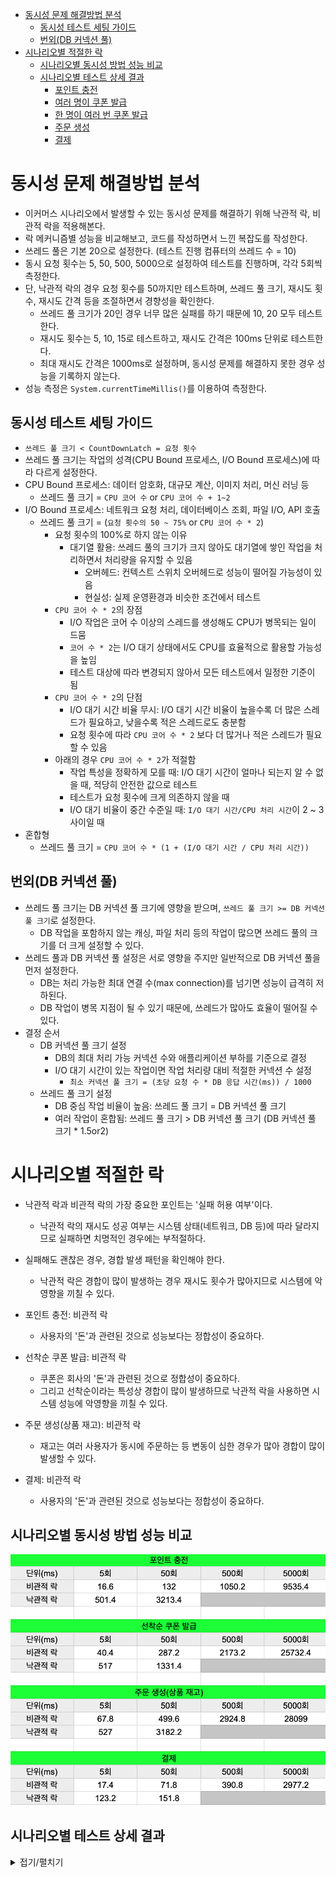 <!-- TOC -->

* [동시성 문제 해결방법 분석](#동시성-문제-해결방법-분석)
    * [동시성 테스트 세팅 가이드](#동시성-테스트-세팅-가이드)
    * [번외(DB 커넥션 풀)](#번외db-커넥션-풀)
* [시나리오별 적절한 락](#시나리오별-적절한-락)
    * [시나리오별 동시성 방법 성능 비교](#시나리오별-동시성-방법-성능-비교)
    * [시나리오별 테스트 상세 결과](#시나리오별-테스트-상세-결과)
        * [포인트 충전](#포인트-충전)
        * [여러 명이 쿠폰 발급](#여러-명이-쿠폰-발급)
        * [한 명이 여러 번 쿠폰 발급](#한-명이-여러-번-쿠폰-발급)
        * [주문 생성](#주문-생성)
        * [결제](#결제)

<!-- TOC -->

# 동시성 문제 해결방법 분석

- 이커머스 시나리오에서 발생할 수 있는 동시성 문제를 해결하기 위해 낙관적 락, 비관적 락을 적용해본다.
- 락 메커니즘별 성능을 비교해보고, 코드를 작성하면서 느낀 복잡도를 작성한다.
- 쓰레드 풀은 기본 20으로 설정한다. (테스트 진행 컴퓨터의 쓰레드 수 = 10)
- 동시 요청 횟수는 5, 50, 500, 5000으로 설정하여 테스트를 진행하며, 각각 5회씩 측정한다.
- 단, 낙관적 락의 경우 요청 횟수를 50까지만 테스트하며, 쓰레드 풀 크기, 재시도 횟수, 재시도 간격 등을 조절하면서 경향성을 확인한다.
    - 쓰레드 풀 크기가 20인 경우 너무 많은 실패를 하기 때문에 10, 20 모두 테스트한다.
    - 재시도 횟수는 5, 10, 15로 테스트하고, 재시도 간격은 100ms 단위로 테스트한다.
    - 최대 재시도 간격은 1000ms로 설정하며, 동시성 문제를 해결하지 못한 경우 성능을 기록하지 않는다.
- 성능 측정은 `System.currentTimeMillis()`를 이용하여 측정한다.

## 동시성 테스트 세팅 가이드

- `쓰레드 풀 크기 < CountDownLatch = 요청 횟수`
- 쓰레드 풀 크기는 작업의 성격(CPU Bound 프로세스, I/O Bound 프로세스)에 따라 다르게 설정한다.
- CPU Bound 프로세스: 데이터 암호화, 대규모 계산, 이미지 처리, 머신 러닝 등
    - 쓰레드 풀 크기 = `CPU 코어 수` or `CPU 코어 수 + 1~2`
- I/O Bound 프로세스: 네트워크 요청 처리, 데이터베이스 조회, 파일 I/O, API 호출
    - 쓰레드 풀 크기 = (`요청 횟수의 50 ~ 75%` or `CPU 코어 수 * 2`)
        - 요청 횟수의 100%로 하지 않는 이유
            - 대기열 활용: 쓰레드 풀의 크기가 크지 않아도 대기열에 쌓인 작업을 처리하면서 처리량을 유지할 수 있음
                - 오버헤드: 컨텍스트 스위치 오버헤드로 성능이 떨어질 가능성이 있음
                - 현실성: 실제 운영환경과 비슷한 조건에서 테스트
        - `CPU 코어 수 * 2`의 장점
            - I/O 작업은 코어 수 이상의 스레드를 생성해도 CPU가 병목되는 일이 드뭄
            - `코어 수 * 2`는 I/O 대기 상태에서도 CPU를 효율적으로 활용할 가능성을 높임
            - 테스트 대상에 따라 변경되지 않아서 모든 테스트에서 일정한 기준이 됨
        - `CPU 코어 수 * 2`의 단점
            - I/O 대기 시간 비율 무시: I/O 대기 시간 비율이 높을수록 더 많은 스레드가 필요하고, 낮을수록 적은 스레드로도 충분함
            - 요청 횟수에 따라 `CPU 코어 수 * 2` 보다 더 많거나 적은 스레드가 필요할 수 있음
        - 아래의 경우 `CPU 코어 수 * 2`가 적절함
            - 작업 특성을 정확하게 모를 때: I/O 대기 시간이 얼마나 되는지 알 수 없을 때, 적당히 안전한 값으로 테스트
            - 테스트가 요청 횟수에 크게 의존하지 않을 때
            - I/O 대기 비율이 중간 수준일 때: `I/O 대기 시간/CPU 처리 시간`이 2 ~ 3 사이일 때
- 혼합형
    - 쓰레드 풀 크기 = `CPU 코어 수 * (1 + (I/O 대기 시간 / CPU 처리 시간))`

## 번외(DB 커넥션 풀)

- 쓰레드 풀 크기는 DB 커넥션 풀 크기에 영향을 받으며, `쓰레드 풀 크기 >= DB 커넥션 풀 크기`로 설정한다.
    - DB 작업을 포함하지 않는 캐싱, 파일 처리 등의 작업이 많으면 쓰레드 풀의 크기를 더 크게 설정할 수 있다.
- 쓰레드 풀과 DB 커넥션 풀 설정은 서로 영향을 주지만 일반적으로 DB 커넥션 풀을 먼저 설정한다.
    - DB는 처리 가능한 최대 연결 수(max connection)를 넘기면 성능이 급격히 저하된다.
    - DB 작업이 병목 지점이 될 수 있기 때문에, 쓰레드가 많아도 효율이 떨어질 수 있다.
- 결정 순서
    - DB 커넥션 풀 크기 설정
        - DB의 최대 처리 가능 커넥션 수와 애플리케이션 부하를 기준으로 결정
        - I/O 대기 시간이 있는 작업이면 작업 처리량 대비 적절한 커넥션 수 설정
            - `최소 커넥션 풀 크기 = (초당 요청 수 * DB 응답 시간(ms)) / 1000`
    - 쓰레드 풀 크기 설정
        - DB 중심 작업 비율이 높음: 쓰레드 풀 크기 = DB 커넥션 풀 크기
        - 여러 작업이 혼합됨: 쓰레드 풀 크기 > DB 커넥션 풀 크기 (DB 커넥션 풀 크기 * 1.5or2)

# 시나리오별 적절한 락

- 낙관적 락과 비관적 락의 가장 중요한 포인트는 '실패 허용 여부'이다.
    - 낙관적 락의 재시도 성공 여부는 시스템 상태(네트워크, DB 등)에 따라 달라지므로 실패하면 치명적인 경우에는 부적절하다.
- 실패해도 괜찮은 경우, 경합 발생 패턴을 확인해야 한다.
    - 낙관적 락은 경합이 많이 발생하는 경우 재시도 횟수가 많아지므로 시스템에 악영향을 끼칠 수 있다.

- 포인트 충전: 비관적 락
    - 사용자의 '돈'과 관련된 것으로 성능보다는 정합성이 중요하다.
- 선착순 쿠폰 발급: 비관적 락
    - 쿠폰은 회사의 '돈'과 관련된 것으로 정합성이 중요하다.
    - 그리고 선착순이라는 특성상 경합이 많이 발생하므로 낙관적 락을 사용하면 시스템 성능에 악영향을 끼칠 수 있다.
- 주문 생성(상품 재고): 비관적 락
    - 재고는 여러 사용자가 동시에 주문하는 등 변동이 심한 경우가 많아 경합이 많이 발생할 수 있다.
- 결제: 비관적 락
    - 사용자의 '돈'과 관련된 것으로 성능보다는 정합성이 중요하다.

## 시나리오별 동시성 방법 성능 비교

![summary.png](/docs/lock/summary.png)

## 시나리오별 테스트 상세 결과

<details>
<summary>접기/펼치기</summary>

각 테스트별 6회 반복하여 첫 번째 측정 값은 버리고 나머지 5회의 측정 시간을 기록한다.(첫 테스트는 테스트 시간이 약 100ms 정도 추가로 소요되기 때문에 제외한다.)

테스트 상세 결과 확인 가이드

- 비관적락
    - `50회: 19, 16, 16, 16, 16`
        - 50번의 API 요청을 하는 동시성 테스트이다.
        - 총 5회 진행하였고, 각각 19ms, 16ms, 16ms, 16ms, 16ms 소요되었다는 뜻이다.
- 낙관적락
    - `50회 / 쓰레드10 / maxAttempts = 5 / backoff = 100ms: 476, 527, 504, 497, 503`
        - 50번의 API 요청을 하는 동시성 테스트이다.
        - 쓰레드 풀 크기는 10으로 설정하였고, 재시도 횟수는 5회, 재시도 간격은 100ms로 설정하였다.
        - 총 5회 측정하였고, 각각 476ms, 527ms, 504ms, 497ms, 503ms 소요되었다는 뜻이다.

#### 포인트 충전

- 포인트 충전은 동일한 사용자가 동시에 여러 번 포인트 충전 요청을 보내는 경우가 발생할 수 있다.
- 테스트 시나리오
    - 한 명의 사용자가 동시에 N번의 포인트 충전 요청을 한다.
    - 예상 충전 금액과 실제 사용자의 포인트 잔액을 비교해서 동시성 문제가 발생했는지 확인한다.

- 비관적락(단위: ms)
    - 5회: 19, 16, 16, 16, 16
    - 50회: 135, 129, 137, 121, 138
    - 500회: 1121, 1037, 1033, 1025, 1035
    - 5000회: 9666, 9303, 9535, 9454, 9719
- 낙관적락(단위: ms)
    - 5회
        - 쓰레드20 / maxAttempts = 5 / backoff = 100ms: 476, 527, 504, 497, 503
        - 쓰레드20 / maxAttempts = 10 / backoff = 100ms: 496, 515, 467, 491, 470
        - 쓰레드20 / maxAttempts = 15 / backoff = 100ms: 487, 479, 497, 487, 484
        -
        - 쓰레드10 / maxAttempts = 5 / backoff = 100ms: 508, 506, 526, 353, 503
        - 쓰레드10 / maxAttempts = 10 / backoff = 100ms: 482, 483, 506, 483, 498
        - 쓰레드10 / maxAttempts = 15 / backoff = 100ms: 379, 486, 496, 473, 510
    - 50회
        - 쓰레드20 / maxAttempts = 5: 실패
        - 쓰레드20 / maxAttempts = 10: 실패
        - 쓰레드20 / maxAttempts = 15 / backoff = 200ms: 3210, 3240, 3217, 3169, 3231
        -
        - 쓰레드10 / maxAttempts = 5: 실패
        - 쓰레드10 / maxAttempts = 10 / backoff = 300ms: 2959, 2960, 2612, 2903, 2946
        - 쓰레드10 / maxAttempts = 15 / backoff = 100ms: 1248, 1060, 1250, 1130, 1210

#### 여러 명이 쿠폰 발급

- 쿠폰 발급은 쿠폰 발급 가능 수량보다 많은 수의 사용자가 동시에 쿠폰을 발급하는 경우가 발생할 수 있다.
- 테스트 시나리오
    - 쿠폰 발급 가능 수량은 N개고, 쿠폰 발급 요청은 N+1이다.
    - 발급된 쿠폰의 수량이 쿠폰 발급 가능 수량을 비교해서 동시성 문제가 발생했는지 확인한다.
- 비관적락(단위: ms)
    - 5회: 43, 44, 43, 36, 36
    - 50회: 353, 305, 273, 272, 233
    - 500회: 2459, 2161, 1999, 2142, 2105
    - 5000회: 25116, 26415, 25997, 25412, 25722
- 낙관적락(단위: ms)
    - 5회
        - 쓰레드20 / maxAttempts = 5 / backoff = 100ms: 511, 536, 507, 542, 533
        - 쓰레드20 / maxAttempts = 10 / backoff = 100ms: 516, 500, 497, 506, 511
        - 쓰레드20 / maxAttempts = 15 / backoff = 100ms: 522, 539, 507, 502, 515
        -
        - 쓰레드10 / maxAttempts = 5 / backoff = 100ms: 511, 536, 507, 542, 533
        - 쓰레드10 / maxAttempts = 10 / backoff = 100ms: 516, 500, 497, 506, 511
        - 쓰레드10 / maxAttempts = 15 / backoff = 100ms: 522, 539, 507, 502, 515
    - 50회
        - 쓰레드20 / maxAttempts = 5: 실패
        - 쓰레드20 / maxAttempts = 10: 실패
        - 쓰레드20 / maxAttempts = 15 / backoff = 100ms: 1053, 1504, 1161, 1328, 1781
        -
        - 쓰레드10 / maxAttempts = 5: 실패
        - 쓰레드10 / maxAttempts = 10 / backoff = 200ms: 2094, 1875, 2129, 2131, 2120
        - 쓰레드10 / maxAttempts = 15 / backoff = 100ms: 1512, 1299, 1405, 1244, 1197

#### 한 명이 여러 번 쿠폰 발급

- 동일한 유저가 동일한 쿠폰에 대해 여러 번 쿠폰을 발급하는 경우가 발생할 수 있다.
- 테스트 시나리오
    - 동일한 유저가 동일한 쿠폰에 대해 N번 쿠폰 발급 요청을 한다.
    - 발급된 쿠폰의 수량이 1개인지 확인한다.
    - 발급 가능한 쿠폰의 수량이 (N - 1)개인지 확인한다.
- 비관적락(단위: ms)
    - 5회: 30, 27, 32, 33, 26
    - 50회: 181, 137, 119, 173, 113
    - 500회: 912, 934, 788, 698, 595
    - 5000회: 6110, 5162, 4880, 5085, 4923
- 낙관적락(단위: ms)
    - 5회
        - 쓰레드20 / maxAttempts = 5 / backoff = 100ms: 136, 135, 136, 132, 132
        - 쓰레드20 / maxAttempts = 10 / backoff = 100ms: 136, 134, 131, 128, 129
        - 쓰레드20 / maxAttempts = 15 / backoff = 100ms: 133, 138, 135, 137, 137
        -
        - 쓰레드10 / maxAttempts = 5 / backoff = 100ms: 131, 131, 131, 129, 126
        - 쓰레드10 / maxAttempts = 10 / backoff = 100ms: 137, 131, 139, 131, 126
        - 쓰레드10 / maxAttempts = 15 / backoff = 100ms: 153, 133, 131, 130, 140
    - 50회
        - 쓰레드20 / maxAttempts = 5 / backoff = 100ms: 158, 184, 174, 176, 182
        - 쓰레드20 / maxAttempts = 10 / backoff = 100ms: 195, 267, 193, 147, 169
        - 쓰레드20 / maxAttempts = 15 / backoff = 100ms: 197, 194, 168, 182, 164
        -
        - 쓰레드10 / maxAttempts = 5 / backoff = 100ms: 168, 173, 154, 152, 137
        - 쓰레드10 / maxAttempts = 10 / backoff = 100ms: 156, 174, 164, 148, 146
        - 쓰레드10 / maxAttempts = 15 / backoff = 100ms: 219, 159, 221, 188, 142

#### 주문 생성

- 주문 생성 도중 주문 요청 상품의 재고가 변경되는 경우가 발생할 수 있다.
- 테스트 시나리오
    - (N - 1)개의 재고를 보유한 상품과 (N + 1)개의 재고를 보유한 상품을 N번 주문 생성 요청을 한다.
    - (N - 1)번의 주문이 생성되었는지 확인한다.
- 비관적락(단위: ms)
    - 5회: 71, 82, 71, 63, 52
    - 50회: 540, 445, 390, 597, 526
    - 500회: 3388, 3241, 2697, 2741, 2557
    - 5000회: 26695, 26672, 29263, 28560, 29305
- 낙관적락(단위: ms)
    - 5회
        - 쓰레드20 / maxAttempts = 5 / backoff = 100ms: 561, 542, 565, 539, 571
        - 쓰레드20 / maxAttempts = 10 / backoff = 100ms: 528, 557, 524, 535, 533
        - 쓰레드20 / maxAttempts = 15 / backoff = 100ms: 534, 530, 525, 540, 506
        -
        - 쓰레드10 / maxAttempts = 5 / backoff = 100ms: 544, 563, 533, 529, 513
        - 쓰레드10 / maxAttempts = 10 / backoff = 100ms: 519, 606, 608, 568, 514
        - 쓰레드10 / maxAttempts = 15 / backoff = 100ms: 547, 551, 581, 522, 520
    - 50회
        - 쓰레드20 / maxAttempts = 5: 실패
        - 쓰레드20 / maxAttempts = 10: 실패
        - 쓰레드20 / maxAttempts = 15 / backoff = 200ms: 3318, 3132, 3047, 3074, 3340
        -
        - 쓰레드10 / maxAttempts = 5: 실패
        - 쓰레드10 / maxAttempts = 10 / backoff = 300ms: 3089, 3073, 3078, 3055, 3009
        - 쓰레드10 / maxAttempts = 15 / backoff = 100ms: 1230, 1686, 1697, 1373, 1218

#### 결제

- 동일한 주문에 여러번 결제 요청을 하는 경우가 발생할 수 있다.
- 테스트 시나리오
    - 하나의 주문을 N번 결제 요청을 한다.
    - 생성된 결제가 1건인지 확인한다.
    - 결제 후 보유 포인트가 기존 포인트에서 결제 1회 금액만큼 차감되었는지 확인한다.
    - 주문의 상태가 결제 완료 상태로 되었는지 확인한다.
- 비관적락(단위: ms)
    - 5회: 16, 21, 16, 20, 14
    - 50회: 95, 55, 58, 73, 78
    - 500회: 455, 432, 388, 350, 329
    - 5000회: 3559, 3181, 2879, 2572, 2695
- 낙관적락(단위: ms)
    - 5회
        - 쓰레드20 / maxAttempts = 5 / backoff = 100ms: 126, 124, 127, 127, 123
        - 쓰레드20 / maxAttempts = 10 / backoff = 100ms: 125, 121, 126, 129, 122
        - 쓰레드20 / maxAttempts = 15 / backoff = 100ms: 127, 122, 125, 122, 120
        -
        - 쓰레드10 / maxAttempts = 5 / backoff = 100ms: 128, 127, 127, 128, 124
        - 쓰레드10 / maxAttempts = 10 / backoff = 100ms: 132, 126, 128, 124, 124
        - 쓰레드10 / maxAttempts = 15 / backoff = 100ms: 127, 131, 125, 125, 124
    - 50회
        - 쓰레드20 / maxAttempts = 5 / backoff = 100ms: 152, 179, 154, 126, 169
        - 쓰레드20 / maxAttempts = 10 / backoff = 100ms: 217, 160, 130, 131, 176
        - 쓰레드20 / maxAttempts = 15 / backoff = 100ms: 189, 150, 133, 133, 154
        -
        - 쓰레드10 / maxAttempts = 5 / backoff = 100ms: 140, 131, 130, 133, 126
        - 쓰레드10 / maxAttempts = 10 / backoff = 100ms: 153, 152, 149, 129, 134
        - 쓰레드10 / maxAttempts = 15 / backoff = 100ms: 142, 136, 165, 148, 130

</details>
